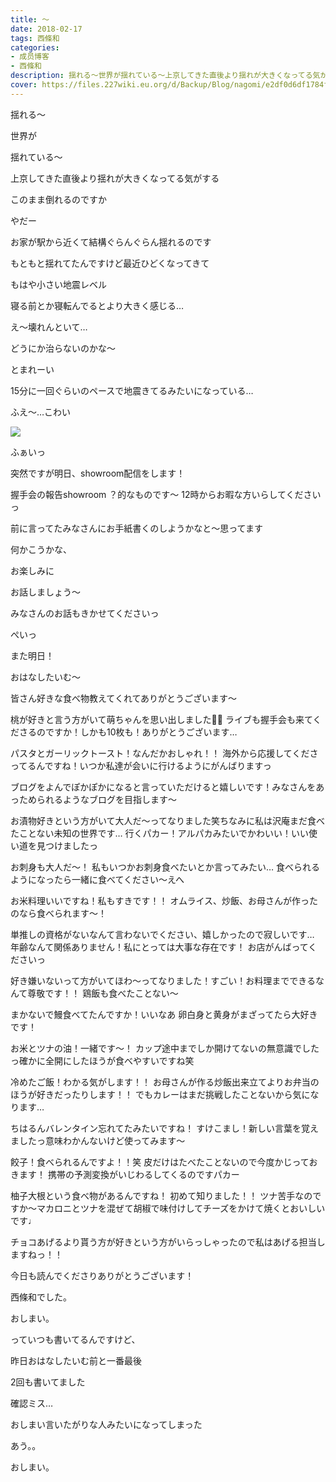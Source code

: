```yaml
---
title: 〜
date: 2018-02-17
tags: 西條和
categories: 
- 成员博客
- 西條和
description: 揺れる〜世界が揺れている〜上京してきた直後より揺れが大きくなってる気がするこのまま倒れるのですかやだー...
cover: https://files.227wiki.eu.org/d/Backup/Blog/nagomi/e2df0d6df1784fb723d51b554da90.jpg 
---
```










揺れる〜






世界が






揺れている〜






上京してきた直後より揺れが大きくなってる気がする








このまま倒れるのですか




やだー













お家が駅から近くて結構ぐらんぐらん揺れるのです







もともと揺れてたんですけど最近ひどくなってきて






もはや小さい地震レベル







寝る前とか寝転んでるとより大きく感じる…







え〜壊れんといて…







どうにか治らないのかな〜







とまれーい





15分に一回ぐらいのペースで地震きてるみたいになっている…







ふえ〜…こわい






![](https://files.227wiki.eu.org/d/Backup/Blog/nagomi/e2df0d6df1784fb723d51b554da90.jpg)





ふぁいっ






突然ですが明日、showroom配信をします！






握手会の報告showroom ？的なものです〜
12時からお暇な方いらしてくださいっ






前に言ってたみなさんにお手紙書くのしようかなと〜思ってます





何かこうかな、




お楽しみに





お話しましょう〜




みなさんのお話もきかせてくださいっ



ぺいっ





また明日！






おはなしたいむ〜





皆さん好きな食べ物教えてくれてありがとうございます〜



桃が好きと言う方がいて萌ちゃんを思い出しました🍑🐥
ライブも握手会も来てくださるのですか！しかも10枚も！ありがとうございます…





パスタとガーリックトースト！なんだかおしゃれ！！
海外から応援してくださってるんですね！いつか私達が会いに行けるようにがんばりますっ



ブログをよんでぽかぽかになると言っていただけると嬉しいです！みなさんをあっためられるようなブログを目指します〜





お漬物好きという方がいて大人だ〜ってなりました笑ちなみに私は沢庵まだ食べたことない未知の世界です…
行くパカー！アルパカみたいでかわいい！いい使い道を見つけましたっ





お刺身も大人だ〜！
私もいつかお刺身食べたいとか言ってみたい…
食べられるようになったら一緒に食べてください〜えへ




お米料理いいですね！私もすきです！！
オムライス、炒飯、お母さんが作ったのなら食べられます〜！





単推しの資格がないなんて言わないでください、嬉しかったので寂しいです…
年齢なんて関係ありません！私にとっては大事な存在です！
お店がんばってくださいっ





好き嫌いないって方がいてほわ〜ってなりました！すごい！お料理までできるなんて尊敬です！！
鶏飯も食べたことない〜




まかないで鰻食べてたんですか！いいなあ
卵白身と黄身がまざってたら大好きです！




お米とツナの油！一緒です〜！
カップ途中までしか開けてないの無意識でしたっ確かに全開にしたほうが食べやすいですね笑






冷めたご飯！わかる気がします！！
お母さんが作る炒飯出来立てよりお弁当のほうが好きだったりします！！
でもカレーはまだ挑戦したことないから気になります…



ちはるんバレンタイン忘れてたみたいですね！
すけこまし！新しい言葉を覚えましたっ意味わかんないけど使ってみます〜




餃子！食べられるんですよ！！笑
皮だけはたべたことないので今度かじっておきます！
携帯の予測変換がいじわるしてくるのですパカー





柚子大根という食べ物があるんですね！
初めて知りました！！
ツナ苦手なのですか〜マカロニとツナを混ぜて胡椒で味付けしてチーズをかけて焼くとおいしいです♩






チョコあげるより貰う方が好きという方がいらっしゃったので私はあげる担当しますねっ！！





今日も読んでくださりありがとうございます！





西條和でした。





おしまい。





っていつも書いてるんですけど、




昨日おはなしたいむ前と一番最後




2回も書いてました





確認ミス…




おしまい言いたがりな人みたいになってしまった




あう。。








おしまい。


